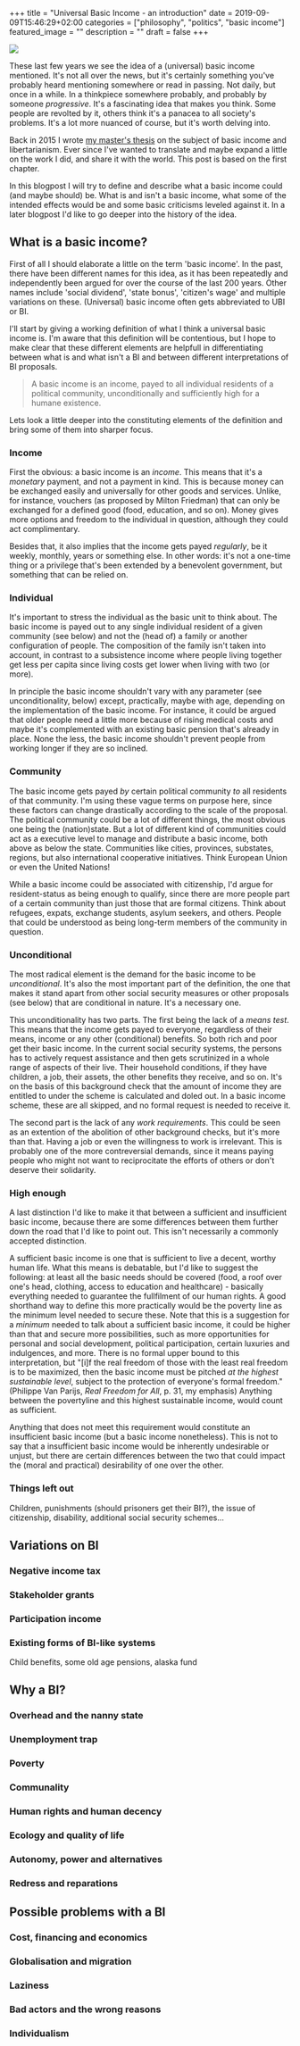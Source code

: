 +++
title =  "Universal Basic Income - an introduction"
date = 2019-09-09T15:46:29+02:00
categories = ["philosophy", "politics", "basic income"]
featured_image = ""
description = ""
draft = false
+++

![](https://i.pinimg.com/originals/96/5d/00/965d009cd94c2f92ba958381d24a4dc1.gif)

These last few years we see the idea of a (universal) basic income mentioned. It's not all over the news, but it's certainly something you've probably heard mentioning somewhere or read in passing. Not daily, but once in a while. In a thinkpiece somewhere probably, and probably by someone *progressive*. It's a fascinating idea that makes you think. Some people are revolted by it, others think it's a panacea to all society's problems. It's a lot more nuanced of course, but it's worth delving into.

Back in 2015 I wrote [my master's thesis](/files/thesis.pdf) on the subject of basic income and libertarianism. Ever since I've wanted to translate and maybe expand a little on the work I did, and share it with the world. This post is based on the first chapter.

In this blogpost I will try to define and describe what a basic income could (and maybe should) be. What is and isn't a basic income, what some of the intended effects would be and some basic criticisms leveled against it. In a later blogpost I'd like to go deeper into the history of the idea.
<!--more-->

What is a basic income?
-----------------------

First of all I should elaborate a little on the term 'basic income'. In the past, there have been different names for this idea, as it has been repeatedly and independently been argued for over the course of the last 200 years. Other names include 'social dividend', 'state bonus', 'citizen's wage' and multiple variations on these. (Universal) basic income often gets abbreviated to UBI or BI.

I'll start by giving a working definition of what I think a universal basic income is. I'm aware that this definition will be contentious, but I hope to make clear that these different elements are helpfull in differentiating between what is and what isn't a BI and between different interpretations of BI proposals.

>A basic income is an income, payed to all individual residents of a political community, unconditionally and sufficiently high for a humane existence.

Lets look a little deeper into the constituting elements of the definition and bring some of them into sharper focus.

### Income
First the obvious: a basic income is an *income*. This means that it's a *monetary* payment, and not a payment in kind. This is because money can be exchanged easily and universally for other goods and services. Unlike, for instance, vouchers (as proposed by Milton Friedman) that can only be exchanged for a defined good (food, education, and so on). Money gives more options and freedom to the individual in question, although they could act complimentary.

Besides that, it also implies that the income gets payed *regularly*, be it weekly, monthly, years or something else. In other words: it's not a one-time thing or a privilege that's been extended by a benevolent government, but something that can be relied on.

### Individual
It's important to stress the individual as the basic unit to think about. The basic income is payed out to any single individual resident of a given community (see below) and not the (head of) a family or another configuration of people. The composition of the family isn't taken into account, in contrast to a subsistence income where people living together get less per capita since living costs get lower when living with two (or more).

In principle the basic income shouldn't vary with any parameter (see unconditionality, below) except, practically, maybe with age, depending on the implementation of the basic income. For instance, it could be argued that older people need a little more because of rising medical costs and maybe it's complemented with an existing basic pension that's already in place. None the less, the basic income shouldn't prevent people from working longer if they are so inclined.

### Community
The basic income gets payed *by* certain political community *to* all residents of that community. I'm using these vague terms on purpose here, since these factors can change drastically according to the scale of the proposal. The political community could be a lot of different things, the most obvious one being the (nation)state. But a lot of different kind of communities could act as a executive level to manage and distribute a basic income, both above as below the state. Communities like cities, provinces, substates, regions, but also international cooperative initiatives. Think European Union or even the United Nations!

While a basic income could be associated with citizenship, I'd argue for resident-status as being enough to qualify, since there are more people part of a certain community than just those that are formal citizens. Think about refugees, expats, exchange students, asylum seekers, and others. People that could be understood as being long-term members of the community in question.

### Unconditional
The most radical element is the demand for the basic income to be *unconditional*. It's also the most important part of the definition, the one that makes it stand apart from other social security measures or other proposals (see below) that are conditional in nature. It's a necessary one.

This unconditionality has two parts. The first being the lack of a *means test*. This means that the income gets payed to everyone, regardless of their means, income or any other (conditional) benefits. So both rich and poor get their basic income. In the current social security systems, the persons has to actively request assistance and then gets scrutinized in a whole range of aspects of their live. Their household conditions, if they have children, a job, their assets, the other benefits they receive, and so on. It's on the basis of this background check that the amount of income they are entitled to under the scheme is calculated and doled out. In a basic income scheme, these are all skipped, and no formal request is needed to receive it.

The second part is the lack of any *work requirements*. This could be seen as an extention of the abolition of other background checks, but it's more than that. Having a job or even the willingness to work is irrelevant. This is probably one of the more contreversial demands, since it means paying people who might not want to reciprocitate the efforts of others or don't deserve their solidarity.

### High enough
A last distinction I'd like to make it that between a sufficient and insufficient basic income, because there are some differences between them further down the road that I'd like to point out. This isn't necessarily a commonly accepted distinction.

A sufficient basic income is one that is sufficient to live a decent, worthy human life. What this means is debatable, but I'd like to suggest the following: at least all the basic needs should be covered (food, a roof over one's head, clothing, access to education and healthcare) - basically everything needed to guarantee the fullfilment of our human rights. A good shorthand way to define this more practically would be the poverty line as the minimum level needed to secure these. Note that this is a suggestion for a *minimum* needed to talk about a sufficient basic income, it could be higher than that and secure more possibilities, such as more opportunities for personal and social development, political participation, certain luxuries and indulgences, and more. There is no formal upper bound to this interpretation, but "[i]f the real freedom of those with the least real freedom is to be maximized, then the basic income must be pitched *at the highest sustainable level*, subject to the protection of everyone's formal freedom." (Philippe Van Parijs, *Real Freedom for All*, p. 31, my emphasis) Anything between the povertyline and this highest sustainable income, would count as sufficient.

Anything that does not meet this requirement would constitute an insufficient basic income (but a basic income nonetheless). This is not to say that a insufficient basic income would be inherently undesirable or unjust, but there are certain differences between the two that could impact the (moral and practical) desirability of one over the other.

### Things left out
Children, punishments (should prisoners get their BI?), the issue of citizenship, disability, additional social security schemes...

Variations on BI
----------------

### Negative income tax

### Stakeholder grants

### Participation income

### Existing forms of BI-like systems
Child benefits, some old age pensions, alaska fund

Why a BI?
---------

### Overhead and the nanny state

### Unemployment trap

### Poverty

### Communality

### Human rights and human decency

### Ecology and quality of life

### Autonomy, power and alternatives

### Redress and reparations

Possible problems with a BI
---------------------------

### Cost, financing and economics

### Globalisation and migration

### Laziness

### Bad actors and the wrong reasons

### Individualism
